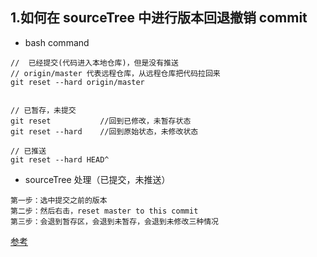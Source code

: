 ## 1.如何在 sourceTree 中进行版本回退撤销 commit

- bash command

```
//  已经提交(代码进入本地仓库)，但是没有推送
// origin/master 代表远程仓库，从远程仓库把代码拉回来
git reset --hard origin/master


// 已暂存，未提交
git reset           //回到已修改，未暂存状态
git reset --hard    //回到原始状态，未修改状态

// 已推送
git reset --hard HEAD^
```

- sourceTree 处理（已提交，未推送）

```
第一步：选中提交之前的版本
第二步：然后右击，reset master to this commit
第三步：会退到暂存区，会退到未暂存，会退到未修改三种情况
```

[参考](https://blog.csdn.net/gang544043963/article/details/71511958)
